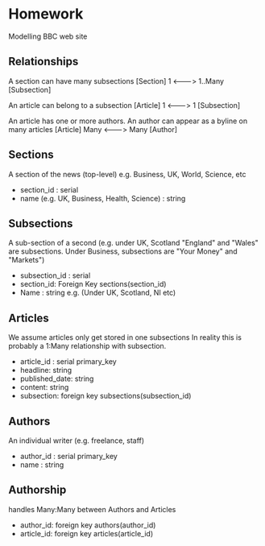 # Homework

Modelling BBC web site

## Relationships

A section can have many subsections
[Section] 1 <---> 1..Many [Subsection]

An article can belong to a subsection
[Article] 1 <---> 1 [Subsection]

An article has one or more authors. An author can appear as a byline on many articles
[Article] Many <---> Many [Author]


## Sections

A section of the news (top-level) e.g. Business, UK, World, Science, etc

- section_id : serial
- name (e.g. UK, Business, Health, Science) : string

## Subsections

A sub-section of a second (e.g. under UK, Scotland
"England" and "Wales" are subsections. Under Business,
subsections are "Your Money" and "Markets")

- subsection_id : serial
- section_id: Foreign Key sections(section_id)
- Name : string e.g. (Under UK, Scotland, NI etc)

## Articles

We assume articles only get stored in one subsections
In reality this is probably a 1:Many relationship with
subsection.

- article_id : serial primary_key
- headline: string
- published_date: string
- content: string
- subsection: foreign key subsections(subsection_id)

## Authors

An individual writer (e.g. freelance, staff)

- author_id : serial primary_key
- name : string

## Authorship

handles Many:Many between Authors and Articles

- author_id:  foreign key authors(author_id)
- article_id: foreign key articles(article_id)

